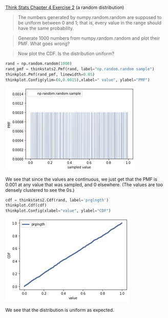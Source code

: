 [Think Stats Chapter 4 Exercise 2](http://greenteapress.com/thinkstats2/html/thinkstats2005.html#toc41) (a random distribution)

> The numbers generated by numpy.random.random are supposed to be uniform between 0 and 1; that is, every value in the range should have the same probability.

> Generate 1000 numbers from numpy.random.random and plot their PMF. What goes wrong?

> Now plot the CDF. Is the distribution uniform?

```python
rand = np.random.random(1000)
rand_pmf = thinkstats2.Pmf(rand, label="np.random.random sample")
thinkplot.Pmf(rand_pmf, linewidth=0.05)
thinkplot.Config(ylim=(0,0.0015),xlabel=" value", ylabel="PMF")
```

![image info](./img/chap04-img1.png)

We see that since the values are continuous, we just get that the PMF is 0.001 at any value that was sampled, and 0 elsewhere. (The values are too densely clustered to see the 0s.)

```python
cdf = thinkstats2.Cdf(rand, label='prglngth')
thinkplot.Cdf(cdf)
thinkplot.Config(xlabel="value", ylabel="CDF")
```

![image info](./img/chap04-img2.png)

We see that the distribution is uniform as expected.